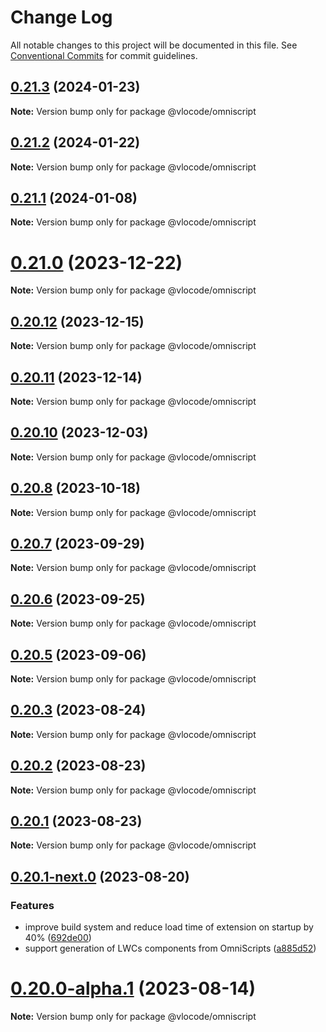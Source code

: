# Change Log

All notable changes to this project will be documented in this file.
See [Conventional Commits](https://conventionalcommits.org) for commit guidelines.

## [0.21.3](https://github.com/Codeneos/vlocode/compare/v0.21.2...v0.21.3) (2024-01-23)

**Note:** Version bump only for package @vlocode/omniscript

## [0.21.2](https://github.com/Codeneos/vlocode/compare/v0.21.1...v0.21.2) (2024-01-22)

**Note:** Version bump only for package @vlocode/omniscript

## [0.21.1](https://github.com/Codeneos/vlocode/compare/v0.21.0...v0.21.1) (2024-01-08)

**Note:** Version bump only for package @vlocode/omniscript

# [0.21.0](https://github.com/Codeneos/vlocode/compare/v0.20.12...v0.21.0) (2023-12-22)

**Note:** Version bump only for package @vlocode/omniscript

## [0.20.12](https://github.com/Codeneos/vlocode/compare/v0.20.11...v0.20.12) (2023-12-15)

**Note:** Version bump only for package @vlocode/omniscript

## [0.20.11](https://github.com/Codeneos/vlocode/compare/v0.20.10...v0.20.11) (2023-12-14)

**Note:** Version bump only for package @vlocode/omniscript

## [0.20.10](https://github.com/Codeneos/vlocode/compare/v0.20.9...v0.20.10) (2023-12-03)

**Note:** Version bump only for package @vlocode/omniscript

## [0.20.8](https://github.com/Codeneos/vlocode/compare/v0.20.7...v0.20.8) (2023-10-18)

**Note:** Version bump only for package @vlocode/omniscript

## [0.20.7](https://github.com/Codeneos/vlocode/compare/v0.20.6...v0.20.7) (2023-09-29)

**Note:** Version bump only for package @vlocode/omniscript

## [0.20.6](https://github.com/Codeneos/vlocode/compare/v0.20.5...v0.20.6) (2023-09-25)

**Note:** Version bump only for package @vlocode/omniscript

## [0.20.5](https://github.com/Codeneos/vlocode/compare/v0.20.4...v0.20.5) (2023-09-06)

**Note:** Version bump only for package @vlocode/omniscript

## [0.20.3](https://github.com/Codeneos/vlocode/compare/v0.20.2...v0.20.3) (2023-08-24)

**Note:** Version bump only for package @vlocode/omniscript

## [0.20.2](https://github.com/Codeneos/vlocode/compare/v0.20.1...v0.20.2) (2023-08-23)

**Note:** Version bump only for package @vlocode/omniscript

## [0.20.1](https://github.com/Codeneos/vlocode/compare/v0.20.1-next.0...v0.20.1) (2023-08-23)

**Note:** Version bump only for package @vlocode/omniscript

## [0.20.1-next.0](https://github.com/Codeneos/vlocode/compare/v0.20.0-alpha.1...v0.20.1-next.0) (2023-08-20)

### Features

* improve build system and reduce load time of extension on startup by 40% ([692de00](https://github.com/Codeneos/vlocode/commit/692de003c677516ed13064fb4d7011be2f090225))
* support generation of LWCs components from OmniScripts ([a885d52](https://github.com/Codeneos/vlocode/commit/a885d52079721417677034371f839be5f161c06f))

# [0.20.0-alpha.1](https://github.com/Codeneos/vlocode/compare/v0.20.0-alpha.0...v0.20.0-alpha.1) (2023-08-14)

**Note:** Version bump only for package @vlocode/omniscript
